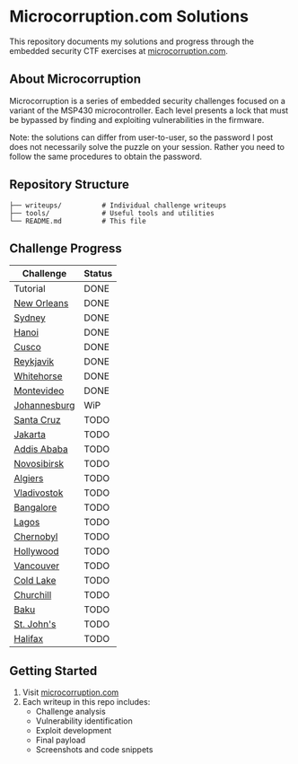 # Microcorruption.com Solutions

This repository documents my solutions and progress through the embedded security CTF exercises at [microcorruption.com](https://microcorruption.com/).

## About Microcorruption

Microcorruption is a series of embedded security challenges focused on a variant of the MSP430 microcontroller. Each level presents a lock that must be bypassed by finding and exploiting vulnerabilities in the firmware.

Note: the solutions can differ from user-to-user, so the password I post does not necessarily solve the puzzle on your session. Rather you need to follow the same procedures to obtain the password.

## Repository Structure

```text
├── writeups/          # Individual challenge writeups
├── tools/             # Useful tools and utilities
└── README.md          # This file
```

## Challenge Progress

| Challenge | Status |
|-----------|--------|
| Tutorial | DONE |
| [New Orleans](writeups/01-new-orleans.md) | DONE |
| [Sydney](writeups/02-sydney.md) | DONE |
| [Hanoi](writeups/03-hanoi.md) | DONE |
| [Cusco](writeups/04-cusco.md) | DONE |
| [Reykjavik](writeups/05-reykjavik.md) | DONE |
| [Whitehorse](writeups/06-whitehorse.md) | DONE |
| [Montevideo](writeups/07-montevideo.md) | DONE |
| [Johannesburg](writeups/08-johannesburg.md) | WiP |
| [Santa Cruz](writeups/09-santa-cruz.md) | TODO |
| [Jakarta](writeups/10-jakarta.md) | TODO |
| [Addis Ababa](writeups/11-addis-ababa.md) | TODO |
| [Novosibirsk](writeups/12-novosibirsk.md) | TODO |
| [Algiers](writeups/13-algiers.md) | TODO |
| [Vladivostok](writeups/14-vladivostok.md) | TODO |
| [Bangalore](writeups/15-bangalore.md) | TODO |
| [Lagos](writeups/16-lagos.md) | TODO |
| [Chernobyl](writeups/14-chernobyl.md) | TODO |
| [Hollywood](writeups/15-hollywood.md) | TODO |
| [Vancouver](writeups/16-vancouver.md) | TODO |
| [Cold Lake](writeups/17-cold-lake.md) | TODO |
| [Churchill](writeups/18-churchill.md) | TODO |
| [Baku](writeups/19-baku.md) | TODO |
| [St. John's](writeups/20-st-johns.md) | TODO |
| [Halifax](writeups/21-halifax.md) | TODO |

## Getting Started

1. Visit [microcorruption.com](https://microcorruption.com/)
2. Each writeup in this repo includes:
   - Challenge analysis
   - Vulnerability identification
   - Exploit development
   - Final payload
   - Screenshots and code snippets
